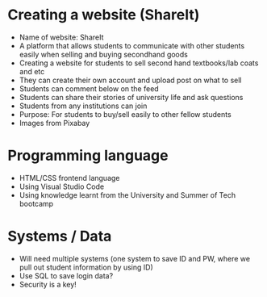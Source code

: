 # Creating a website (ShareIt)
- Name of website: ShareIt
- A platform that allows students to communicate with other students easily when selling and buying secondhand goods
- Creating a website for students to sell second hand textbooks/lab coats and etc
- They can create their own account and upload post on what to sell
- Students can comment below on the feed
- Students can share their stories of university life and ask questions
- Students from any institutions can join
- Purpose: For students to buy/sell easily to other fellow students
- Images from Pixabay


# Programming language
- HTML/CSS frontend language
- Using Visual Studio Code
- Using knowledge learnt from the University and Summer of Tech bootcamp 


# Systems / Data 
- Will need multiple systems (one system to save ID and PW, where we pull out student information by using ID)
- Use SQL to save login data?
- Security is a key!
